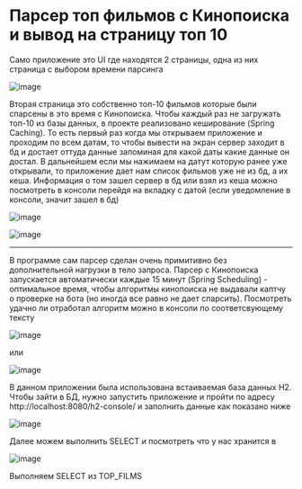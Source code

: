 # Парсер топ фильмов с Кинопоиска и вывод на страницу топ 10

Само приложение это UI где находятся 2 страницы, одна из них страница с выбором времени парсинга

![image](https://user-images.githubusercontent.com/92450565/161250707-388afc53-ba35-4d67-82d3-34df01a0bed0.png)

Вторая страница это собственно топ-10 фильмов которые были спарсены в это время с Кинопоиска. Чтобы каждый раз не загружать топ-10 из базы данных, в проекте реализовано кеширование (Spring Caching). То есть первый раз когда мы открываем приложение и проходим по всем датам, то чтобы вывести на экран сервер заходит в бд и достает оттуда данные запоминая для какой даты какие данные он достал. В дальнейшем если мы нажимаем на датут которую ранее уже открывали, то приложение дает нам список фильмов уже не из бд, а их кеша. Информация о том зашел сервер в бд или взял из кеша можно посмотреть в консоли перейдя на вкладку с датой (если уведомление в консоли, значит зашел в бд)

![image](https://user-images.githubusercontent.com/92450565/161252323-09a27a30-113f-49ba-81bc-923e53df67a4.png)


![image](https://user-images.githubusercontent.com/92450565/161250946-5950b5b6-cc90-424c-94f0-8ebb5fbab755.png)
____
В программе сам парсер сделан очень примитивно без дополнительной нагрузки в тело запроса. Парсер с Кинопоиска запускается автоматически каждые 15 минут (Spring Scheduling) - оптимальное время, чтобы алгоритмы кинопоиска не выдавали каптчу о проверке на бота (но иногда все равно не дает спарсить). Посмотреть удачно ли отработал алгоритм можно в консоли по соответсвующему тексту 

![image](https://user-images.githubusercontent.com/92450565/161250214-5edf0d78-02fe-4121-9017-d84c5e5d4089.png)

или

![image](https://user-images.githubusercontent.com/92450565/161252936-ac3a6be2-b1a3-46eb-8b4c-96084867a94d.png)


В данном приложении была использована встаиваемая база данных H2.
Чтобы зайти в БД, нужно запустить приложение и пройти по адресу http://localhost:8080/h2-console/ и заполнить данные как показано ниже

![image](https://user-images.githubusercontent.com/92450565/161142105-aa43df88-dc4d-4f2d-8c3b-46fc9121a923.png)

Далее можем выполнить SELECT и посмотреть что у нас хранится в 

![image](https://user-images.githubusercontent.com/92450565/161250076-0fbd415a-9e0b-442f-9b45-1acfab7ff7f8.png)


Выполняем SELECT из TOP_FILMS

